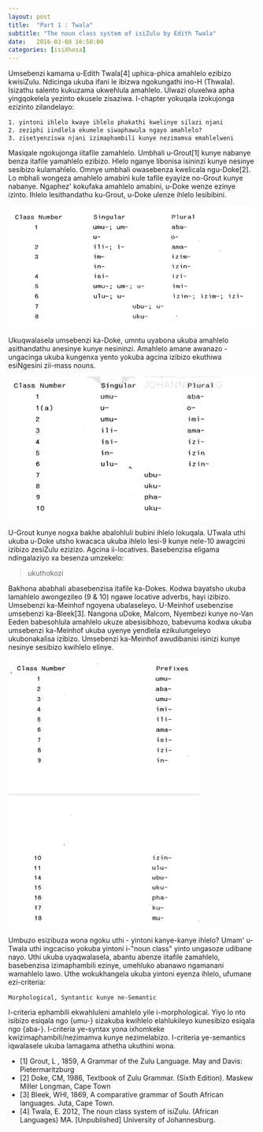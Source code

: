 ```yaml
---
layout: post
title:  "Part 1 : Twala"
subtitle: "The noun class system of isiZulu by Edith Twala"
date:   2016-03-08 16:50:00
categories: [isiXhosa]
---
```


Umsebenzi kamama u-Edith Twala[4] uphica-phica amahlelo ezibizo kwisiZulu. Ndicinga
ukuba ifani le ibizwa ngokungathi ino-H (Thwala). Isizathu salento kukuzama ukwehlula amahlelo. Ulwazi oluxelwa apha yingqokelela yezinto ekusele zisaziwa. I-chapter yokuqala izokujonga ezizinto zilandelayo:

	1. yintoni ihlelo kwaye ihlelo phakathi kwelinye silazi njani
	2. zeziphi iindlela ekumele siwaphawula ngayo amahlelo?
	3. zisetyenziswa njani izimaphambili kunye nezimamva emahlelweni

Masiqale ngokujonga iitafile zamahlelo. Umbhali u-Grout[1] kunye nabanye benza itafile
yamahlelo ezibizo. Hlelo nganye libonisa isininzi kunye nesinye sesibizo kulamahlelo.
Omnye umbhali owasebenza kwelicala ngu-Doke[2]. Lo mbhali wongeza amahlelo amabini kule
tafile eyayize no-Grout kunye nabanye. Ngaphez' kokufaka amahlelo amabini, u-Doke wenze
ezinye izinto. Ihlelo lesithandathu ku-Grout, u-Doke ulenze ihlelo lesibibini.

![Grout noun class system](https://github.com/AdeebNqo/adeebnqo.github.io/blob/master/assets/posts/grout.png)


Ukuqwalasela umsebenzi ka-Doke, umntu uyabona ukuba amahlelo asithandathu anesinye kunye
nesininzi. Amahlelo amane awanazo - ungacinga ukuba kungenxa yento yokuba agcina izibizo
ekuthiwa esiNgesini zii-mass nouns.

![Doke noun class system](https://github.com/AdeebNqo/adeebnqo.github.io/blob/master/assets/posts/doke.png)


U-Grout kunye nogxa bakhe abalohluli bubini ihlelo lokuqala. UTwala uthi ukuba u-Doke utsho
kwacaca ukuba ihlelo lesi-9 kunye nele-10 awagcini izibizo zesiZulu ezizizo. Agcina ii-locatives.
Basebenzisa eligama ndingalaziyo xa besenza umzekelo:

> ukuthokozi

Bakhona ababhali abasebenzisa itafile ka-Dokes. Kodwa bayatsho ukuba lamahlelo awongezileo (9 & 10)
ngawe locative adverbs, hayi izibizo. Umsebenzi ka-Meinhof ngoyena ubalaseleyo. U-Meinhof usebenzise
umsebenzi ka-Bleek[3]. Nangona uDoke, Malcom, Nyembezi kunye no-Van Eeden babesohlula amahlelo ukuze
abesisibhozo, babevuma kodwa ukuba umsebenzi ka-Meinhof ukuba uyenye yendlela ezikulungeleyo ukubonakalisa
izibizo. Umsebenzi ka-Meinhof awudibanisi isinizi kunye nesinye sesibizo kwihlelo elinye.

![Meinhof noun class system](https://github.com/AdeebNqo/adeebnqo.github.io/blob/master/assets/posts/meinhof.png)


Umbuzo esizibuza wona ngoku uthi - yintoni kanye-kanye ihlelo? Umam' u-Twala uthi ingcaciso yokuba
yintoni i-"noun class" yinto ungasoze udibane nayo. Uthi ukuba uyaqwalasela, abantu abenze iitafile
zamahlelo, basebenzisa izimaphambili ezinye, umehluko abanawo ngamanani wamahlelo lawo. Uthe wokukhangela
ukuba yintoni eyenza ihlelo, ufumane ezi-criteria:

	Morphological, Syntantic kunye ne-Semantic

I-criteria ephambili ekwahluleni amahlelo yile i-morphological. Yiyo lo nto isibizo esiqala ngo {umu-}
sizakuba kwihlelo elahlukileyo kunesibizo esiqala ngo {aba-}. I-criteria ye-syntax yona ixhomkeke kwizimaphambili/nezimamva kunye nezimelabizo. I-criteria ye-semantics iqwalasele ukuba lamagama athetha
ukuthini wona.

- [1] Grout, L , 1859, A Grammar of the Zulu Language. May and Davis: Pietermaritzburg
- [2] Doke, CM, 1986, Textbook of Zulu Grammar. (Sixth Edition). Maskew Miller Longman, Cape Town
- [3] Bleek, WHI, 1869, A comparative grammar of South African languages. Juta, Cape Town.
- [4] Twala, E. 2012, The noun class system of isiZulu. (African Languages) MA. [Unpublished] University of Johannesburg.